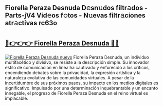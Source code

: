 ## Fiorella Peraza Desnuda D𝚎sn𝚞dos filtr𝚊dos - Parts-jV4 Vid𝚎os f𝚘tos - N𝚞evas filtr𝚊ciones atr𝚊ctivas rc63o

# <h2><a href="http://mb3884.tromn.icu/?c=Fiorella+Peraza+Desnuda">🔗👉👉👉 Fiorella Peraza Desnuda 🔗🔗</a></h2>

[![Fiorella Peraza Desnuda nuevo](https://i.imgur.com/pEAQMta.gif)](http://mb3884.tromn.icu/?c=Fiorella+Peraza+Desnuda)
Fiorella Peraza Desnuda, un individuo multifacético y divisivo, se resiste a la descripción simple. Su innovador estilo de comunicación en línea ha cautivado y enfurecido a los críticos, encendiendo debates sobre la privacidad, la expresión artística y la naturaleza evolutiva de las comunidades virtuales. A pesar de la incertidumbre de sus próximos pasos, su impacto en los medios digitales es significativo. Impulsado por una determinación inquebrantable y un encanto innegable, el progreso de Fiorella Peraza Desnuda en el reino virtual es implacable.
